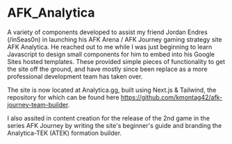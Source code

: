 # AFK_Analytica
A variety of components developed to assist my friend Jordan Endres (/inSeas0n) in launching his AFK Arena / AFK Journey gaming strategy site AFK Analytica. He reached out to me while I was just beginning to learn Javascript to design small components for him to embed into his Google Sites hosted templates. These provided simple pieces of functionality to get the site off the ground, and have mostly since been replace as a more professional development team has taken over.

The site is now located at Analytica.gg, built using Next.js & Tailwind, the repository for which can be found here https://github.com/kmontag42/afk-journey-team-builder.

I also assited in content creation for the release of the 2nd game in the series AFK Journey by writing the site's beginner's guide and branding the Analytica-TEK (ATEK) formation builder.
